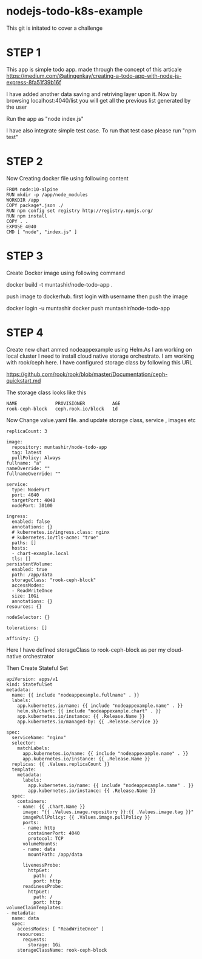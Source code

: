 # nodejs-todo-k8s-example
This git is initated to cover a challenge

STEP 1
===========================================================================

This app is simple todo app. made through the concept of this articale
https://medium.com/@atingenkay/creating-a-todo-app-with-node-js-express-8fa51f39b16f

I have added another data saving and retriving layer upon it. Now by browsing localhost:4040/list you will get all the previous list generated by the user

  Run the app as "node index.js"
  
I have also integrate simple test case. To run that test case please run "npm test"

STEP 2
============================================================================

Now Creating docker file using following content

    FROM node:10-alpine
    RUN mkdir -p /app/node_modules
    WORKDIR /app
    COPY package*.json ./
    RUN npm config set registry http://registry.npmjs.org/
    RUN npm install
    COPY . .
    EXPOSE 4040
    CMD [ "node", "index.js" ]

STEP 3
============================================================================

Create Docker image using following command

  docker build -t muntashir/node-todo-app . 

push image to dockerhub. first login with username then push the image

  docker login -u muntashir
  docker push muntashir/node-todo-app
  
 STEP 4
 ==========================================================================
Create new chart anmed nodeappexample using Helm.As I am working on local cluster I need to install cloud native storage orchestrato. I am working with rook/ceph here.
I have configured storage class by following this URL

https://github.com/rook/rook/blob/master/Documentation/ceph-quickstart.md

The storage class looks like this

    NAME              PROVISIONER          AGE
    rook-ceph-block   ceph.rook.io/block   1d

Now Change value.yaml file. and update storage class, service , images etc 

    replicaCount: 3

    image:
      repository: muntashir/node-todo-app
      tag: latest
      pullPolicy: Always
    fullname: "a"
    nameOverride: ""
    fullnameOverride: ""

    service:
      type: NodePort
      port: 4040
      targetPort: 4040
      nodePort: 30100
  
    ingress:
      enabled: false
      annotations: {}
      # kubernetes.io/ingress.class: nginx
      # kubernetes.io/tls-acme: "true"
      paths: []
      hosts:
      - chart-example.local
      tls: []
    persistentVolume:
      enabled: true
      path: /app/data
      storageClass: "rook-ceph-block"
      accessModes:
      - ReadWriteOnce
      size: 10Gi
      annotations: {}
    resources: {}

    nodeSelector: {}

    tolerations: []

    affinity: {}

Here I have defined storageClass to rook-ceph-block as per my cloud-native orchestrator

Then Create Stateful Set 

    apiVersion: apps/v1 
    kind: StatefulSet
    metadata:
      name: {{ include "nodeappexample.fullname" . }}
      labels:
        app.kubernetes.io/name: {{ include "nodeappexample.name" . }}
        helm.sh/chart: {{ include "nodeappexample.chart" . }}
        app.kubernetes.io/instance: {{ .Release.Name }}
        app.kubernetes.io/managed-by: {{ .Release.Service }}
    
    spec:
      serviceName: "nginx"
      selector:
        matchLabels:
          app.kubernetes.io/name: {{ include "nodeappexample.name" . }}
          app.kubernetes.io/instance: {{ .Release.Name }}
      replicas: {{ .Values.replicaCount }}
      template:
        metadata:
          labels:
            app.kubernetes.io/name: {{ include "nodeappexample.name" . }}
            app.kubernetes.io/instance: {{ .Release.Name }}
      spec:
        containers:
        - name: {{ .Chart.Name }}
          image: "{{ .Values.image.repository }}:{{ .Values.image.tag }}"
          imagePullPolicy: {{ .Values.image.pullPolicy }}
          ports:
          - name: http
            containerPort: 4040
            protocol: TCP
          volumeMounts:
          - name: data
            mountPath: /app/data
        
          livenessProbe:
            httpGet:
              path: /
              port: http
          readinessProbe:
            httpGet:
              path: /
              port: http
    volumeClaimTemplates:
    - metadata:
      name: data
      spec:
        accessModes: [ "ReadWriteOnce" ]
        resources:
          requests:
            storage: 1Gi
        storageClassName: rook-ceph-block
